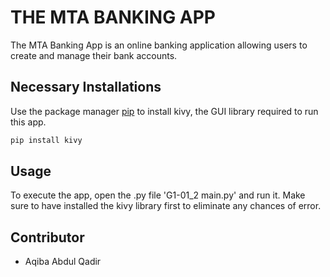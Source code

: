 # THE MTA BANKING APP

The MTA Banking App is an online banking application allowing users to create and manage their bank accounts.

## Necessary Installations

Use the package manager [pip](https://pip.pypa.io/en/stable/) to install kivy, the GUI library required to run this app.

```bash
pip install kivy
```

## Usage
To execute the app, open the .py file 'G1-01_2 main.py' and run it.
Make sure to have installed the kivy library first to eliminate any chances of error.

## Contributor
- Aqiba Abdul Qadir
  
